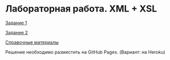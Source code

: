 # Лабораторная работа. XML + XSL
[Задание 1](http://kodaktor.ru/sigma.pdf)

[Задание 2](http://kodaktor.ru/svg.pdf)

[Справочные материалы](http://kodaktor.ru/xsl_lab.pdf)

Решение необходимо разместить на GitHub Pages.
(Вариант: на Heroku)